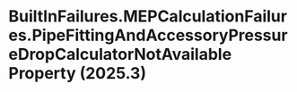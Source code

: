 # BuiltInFailures.MEPCalculationFailures.PipeFittingAndAccessoryPressureDropCalculatorNotAvailable Property (2025.3)

﻿